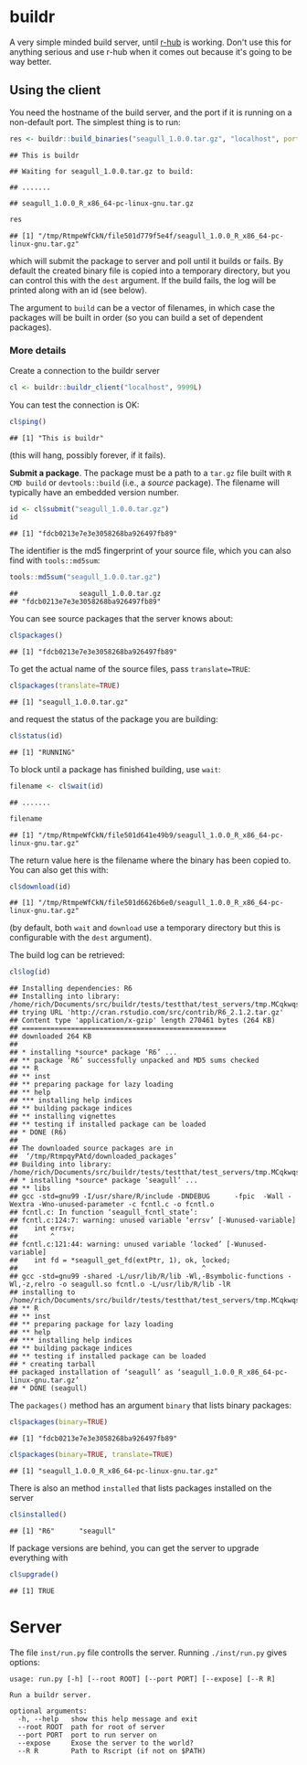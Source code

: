 

# buildr

A very simple minded build server, until [r-hub](https://github.com/r-hub) is working.  Don't use this for anything serious and use r-hub when it comes out because it's going to be way better.

## Using the client

You need the hostname of the build server, and the port if it is running on a non-default port.  The simplest thing is to run:


```r
res <- buildr::build_binaries("seagull_1.0.0.tar.gz", "localhost", port=9999L)
```

```
## This is buildr
```

```
## Waiting for seagull_1.0.0.tar.gz to build:
```

```
## .......
```

```
## seagull_1.0.0_R_x86_64-pc-linux-gnu.tar.gz
```

```r
res
```

```
## [1] "/tmp/RtmpeWfCkN/file501d779f5e4f/seagull_1.0.0_R_x86_64-pc-linux-gnu.tar.gz"
```

which will submit the package to server and poll until it builds or fails.  By default the created binary file is copied into a temporary directory, but you can control this with the `dest` argument.  If the build fails, the log will be printed along with an id (see below).

The argument to `build` can be a vector of filenames, in which case the packages will be built in order (so you can build a set of dependent packages).

### More details

Create a connection to the buildr server


```r
cl <- buildr::buildr_client("localhost", 9999L)
```

You can test the connection is OK:


```r
cl$ping()
```

```
## [1] "This is buildr"
```

(this will hang, possibly forever, if it fails).



**Submit a package**.  The package must be a path to a `tar.gz` file built with `R CMD build` or `devtools::build` (i.e., a *source* package).  The filename will typically have an embedded version number.


```r
id <- cl$submit("seagull_1.0.0.tar.gz")
id
```

```
## [1] "fdcb0213e7e3e3058268ba926497fb89"
```

The identifier is the md5 fingerprint of your source file, which you can also find with `tools::md5sum`:


```r
tools::md5sum("seagull_1.0.0.tar.gz")
```

```
##               seagull_1.0.0.tar.gz
## "fdcb0213e7e3e3058268ba926497fb89"
```

You can see source packages that the server knows about:


```r
cl$packages()
```

```
## [1] "fdcb0213e7e3e3058268ba926497fb89"
```

To get the actual name of the source files, pass `translate=TRUE`:


```r
cl$packages(translate=TRUE)
```

```
## [1] "seagull_1.0.0.tar.gz"
```

and request the status of the package you are building:


```r
cl$status(id)
```

```
## [1] "RUNNING"
```

To block until a package has finished building, use `wait`:


```r
filename <- cl$wait(id)
```

```
## .......
```

```r
filename
```

```
## [1] "/tmp/RtmpeWfCkN/file501d641e49b9/seagull_1.0.0_R_x86_64-pc-linux-gnu.tar.gz"
```

The return value here is the filename where the binary has been copied to.  You can also get this with:


```r
cl$download(id)
```

```
## [1] "/tmp/RtmpeWfCkN/file501d6626b6e0/seagull_1.0.0_R_x86_64-pc-linux-gnu.tar.gz"
```

(by default, both `wait` and `download` use a temporary directory but this is configurable with the `dest` argument).

The build log can be retrieved:


```r
cl$log(id)
```

```
## Installing dependencies: R6
## Installing into library: /home/rich/Documents/src/buildr/tests/testthat/test_servers/tmp.MCqkwqsPZz/lib
## trying URL 'http://cran.rstudio.com/src/contrib/R6_2.1.2.tar.gz'
## Content type 'application/x-gzip' length 270461 bytes (264 KB)
## ==================================================
## downloaded 264 KB
##
## * installing *source* package ‘R6’ ...
## ** package ‘R6’ successfully unpacked and MD5 sums checked
## ** R
## ** inst
## ** preparing package for lazy loading
## ** help
## *** installing help indices
## ** building package indices
## ** installing vignettes
## ** testing if installed package can be loaded
## * DONE (R6)
##
## The downloaded source packages are in
## 	‘/tmp/RtmpqyPAtd/downloaded_packages’
## Building into library: /home/rich/Documents/src/buildr/tests/testthat/test_servers/tmp.MCqkwqsPZz/lib
## * installing *source* package ‘seagull’ ...
## ** libs
## gcc -std=gnu99 -I/usr/share/R/include -DNDEBUG      -fpic  -Wall -Wextra -Wno-unused-parameter -c fcntl.c -o fcntl.o
## fcntl.c: In function ‘seagull_fcntl_state’:
## fcntl.c:124:7: warning: unused variable ‘errsv’ [-Wunused-variable]
##    int errsv;
##        ^
## fcntl.c:121:44: warning: unused variable ‘locked’ [-Wunused-variable]
##    int fd = *seagull_get_fd(extPtr, 1), ok, locked;
##                                             ^
## gcc -std=gnu99 -shared -L/usr/lib/R/lib -Wl,-Bsymbolic-functions -Wl,-z,relro -o seagull.so fcntl.o -L/usr/lib/R/lib -lR
## installing to /home/rich/Documents/src/buildr/tests/testthat/test_servers/tmp.MCqkwqsPZz/lib/seagull/libs
## ** R
## ** inst
## ** preparing package for lazy loading
## ** help
## *** installing help indices
## ** building package indices
## ** testing if installed package can be loaded
## * creating tarball
## packaged installation of ‘seagull’ as ‘seagull_1.0.0_R_x86_64-pc-linux-gnu.tar.gz’
## * DONE (seagull)
```

The `packages()` method has an argument `binary` that lists binary packages:


```r
cl$packages(binary=TRUE)
```

```
## [1] "fdcb0213e7e3e3058268ba926497fb89"
```

```r
cl$packages(binary=TRUE, translate=TRUE)
```

```
## [1] "seagull_1.0.0_R_x86_64-pc-linux-gnu.tar.gz"
```

There is also an method `installed` that lists packages installed on the server


```r
cl$installed()
```

```
## [1] "R6"      "seagull"
```

If package versions are behind, you can get the server to upgrade everything with


```r
cl$upgrade()
```

```
## [1] TRUE
```

# Server

The file `inst/run.py` file controlls the server.  Running `./inst/run.py` gives options:

```
usage: run.py [-h] [--root ROOT] [--port PORT] [--expose] [--R R]

Run a buildr server.

optional arguments:
  -h, --help   show this help message and exit
  --root ROOT  path for root of server
  --port PORT  port to run server on
  --expose     Exose the server to the world?
  --R R        Path to Rscript (if not on $PATH)
```
